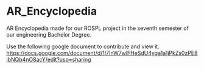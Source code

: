 # AR_Encyclopedia
AR Encyclopedia made for our ROSPL project in the seventh semester of our engineering Bachelor Degree.


Use the following google document to contribute and view it. https://docs.google.com/document/d/1I7InW7wlFHeSdU4yga1a1jPkZs0zPE8ibNQb4nO8acY/edit?usp=sharing
